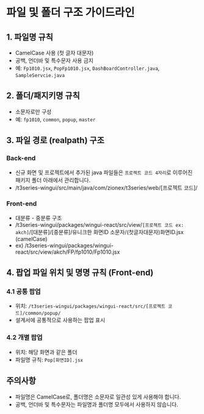 # 파일 및 폴더 구조 가이드라인

## 1. 파일명 규칙

- CamelCase 사용 (첫 글자 대문자)
- 공백, 언더바 및 특수문자 사용 금지
- 예: `Fp1010.jsx`, `PopFp1010.jsx`, `DashBoardController.java`, `SampleServcie.java`

## 2. 폴더/패지키명 규칙
- 소문자로만 구성
- 예: `fp1010`, `common`, `popup`, `master`

## 3. 파일 경로 (realpath) 구조

### Back-end
- 신규 화면 및 프로젝트에서 추가된 java 파일들은 `프로젝트 코드 4자리`로 이루어진 패키지 폴더 아래에서 관리합니다.
- /t3series-wingui/src/main/java/com/zionex/t3series/web/[프로젝트 코드]/

### Front-end
- 대분류 - 중분류  구조
- /t3series-wingui/packages/wingui-react/src/view/`[프로젝트 코드 ex: akch]`/[대분류]/[중분류]/유니크한 화면ID 소문자/(첫글자대문자)화면ID.jsx (camelCase) 
- ex)  /t3series-wingui/packages/wingui-react/src/view/akch/FP/fp1010/Fp1010.jsx

## 4. 팝업 파일 위치 및 명명 규칙 (Front-end)

### 4.1 공통 팝업

- 위치: `/t3series-wingui/packages/wingui-react/src/[프로젝트 코드]/common/popup/`
- 설계서에 공통적으로 사용하는 팝업 표시

### 4.2 개별 팝업

- 위치: 해당 화면과 같은 폴더
- 파일명 규칙: `Pop[화면ID].jsx`

## 주의사항
- 파일명은 CamelCase로, 폴더명은 소문자로 일관성 있게 사용해야 합니다.
- 공백, 언더바 및 특수문자는 파일명과 폴더명 모두에서 사용하지 않습니다.